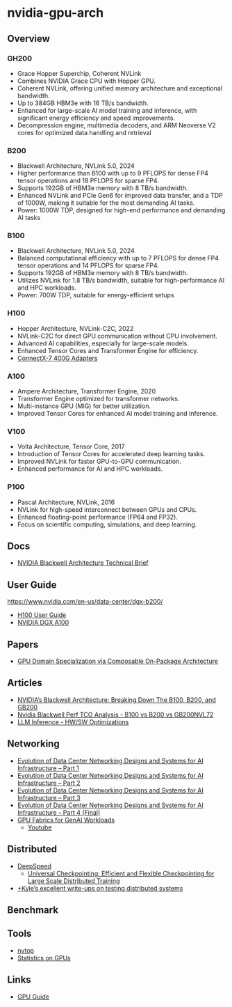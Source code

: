 # nvidia-gpu-arch

## Overview
### GH200 
- Grace Hopper Superchip, Coherent NVLink
- Combines NVIDIA Grace CPU with Hopper GPU.
- Coherent NVLink, offering unified memory architecture and exceptional bandwidth.
- Up to 384GB HBM3e with 16 TB/s bandwidth.
- Enhanced for large-scale AI model training and inference, with significant energy efficiency and speed improvements.
- Decompression engine, multimedia decoders, and ARM Neoverse V2 cores for optimized data handling and retrieval​

### B200
- Blackwell Architecture, NVLink 5.0, 2024
- Higher performance than B100 with up to 9 PFLOPS for dense FP4 tensor operations and 18 PFLOPS for sparse FP4.
- Supports 192GB of HBM3e memory with 8 TB/s bandwidth.
- Enhanced NVLink and PCIe Gen6 for improved data transfer, and a TDP of 1000W, making it suitable for the most demanding AI tasks.
- Power: 1000W TDP, designed for high-end performance and demanding AI tasks​ 

### B100 
- Blackwell Architecture, NVLink 5.0, 2024
- Balanced computational efficiency with up to 7 PFLOPS for dense FP4 tensor operations and 14 PFLOPS for sparse FP4.
- Supports 192GB of HBM3e memory with 8 TB/s bandwidth.
- Utilizes NVLink for 1.8 TB/s bandwidth, suitable for high-performance AI and HPC workloads.
- Power: 700W TDP, suitable for energy-efficient setups​

### H100 
- Hopper Architecture, NVLink-C2C, 2022
- NVLink-C2C for direct GPU communication without CPU involvement.
- Advanced AI capabilities, especially for large-scale models.
- Enhanced Tensor Cores and Transformer Engine for efficiency.
- [ConnectX-7 400G Adapters](https://nvdam.widen.net/s/srdqzxgdr5/connectx-7-datasheet)

### A100
- Ampere Architecture, Transformer Engine, 2020
- Transformer Engine optimized for transformer networks.
- Multi-instance GPU (MIG) for better utilization.
- Improved Tensor Cores for enhanced AI model training and inference.

### V100 
- Volta Architecture, Tensor Core, 2017
- Introduction of Tensor Cores for accelerated deep learning tasks.
- Improved NVLink for faster GPU-to-GPU communication.
- Enhanced performance for AI and HPC workloads.

### P100 
- Pascal Architecture, NVLink, 2016
- NVLink for high-speed interconnect between GPUs and CPUs.
- Enhanced floating-point performance (FP64 and FP32).
- Focus on scientific computing, simulations, and deep learning.

## Docs
- [NVIDIA Blackwell Architecture Technical Brief](https://resources.nvidia.com/en-us-blackwell-architecture)

## User Guide
https://www.nvidia.com/en-us/data-center/dgx-b200/
- [H100 User Guide](https://docs.nvidia.com/dgx/dgxh100-user-guide/dgxh100-user-guide.pdf)
- [NVIDIA DGX A100](/https://docs.nvidia.com/dgx/pdf/dgxa100-user-guide.pdf)

## Papers
- [GPU Domain Specialization via Composable On-Package Architecture](https://arxiv.org/abs/2104.02188)

## Articles
- [NVIDIA’s Blackwell Architecture: Breaking Down The B100, B200, and GB200](https://www.linkedin.com/pulse/nvidias-blackwell-architecture-breaking-down-b100-b200-gb200-wlp0c)
- [Nvidia Blackwell Perf TCO Analysis - B100 vs B200 vs GB200NVL72](https://www.semianalysis.com/p/nvidia-blackwell-perf-tco-analysis)
- [LLM Inference - HW/SW Optimizations](https://www.linkedin.com/pulse/llm-inference-hwsw-optimizations-sharada-yeluri-wfdyc)

## Networking
- [Evolution of Data Center Networking Designs and Systems for AI Infrastructure – Part 1](https://www.linkedin.com/pulse/evolution-data-center-networking-designs-systems-ai-part-sujal-das-obyec/)
- [Evolution of Data Center Networking Designs and Systems for AI Infrastructure – Part 2](https://www.linkedin.com/pulse/evolution-data-center-networking-designs-systems-ai-part-sujal-das-hshtc/)
- [Evolution of Data Center Networking Designs and Systems for AI Infrastructure – Part 3](https://www.linkedin.com/pulse/evolution-data-center-networking-designs-systems-ai-part-sujal-das-lne4c/)
- [Evolution of Data Center Networking Designs and Systems for AI Infrastructure – Part 4 (Final)](https://www.linkedin.com/pulse/evolution-data-center-networking-designs-systems-ai-part-sujal-das-hiauc)
- [GPU Fabrics for GenAI Workloads](https://www.linkedin.com/pulse/gpu-fabrics-genai-workloads-sharada-yeluri-j8ghc)
  - [Youtube](https://www.youtube.com/watch?v=lTrHzqZ8Imo) 

## Distributed
- [DeepSpeed](https://github.com/microsoft/DeepSpeed)
  - [Universal Checkpointing: Efficient and Flexible Checkpointing for Large Scale Distributed Training](https://arxiv.org/abs/2406.18820)
- [+Kyle’s excellent write-ups on testing distributed systems](https://jepsen.io/analyses)

## Benchmark

## Tools
- [nvtop](https://github.com/Syllo/nvtop)
- [Statistics on GPUs](https://github.com/owensgroup/gpustats)

## Links
- [GPU Guide](https://github.com/mikeroyal/GPU-Guide)
